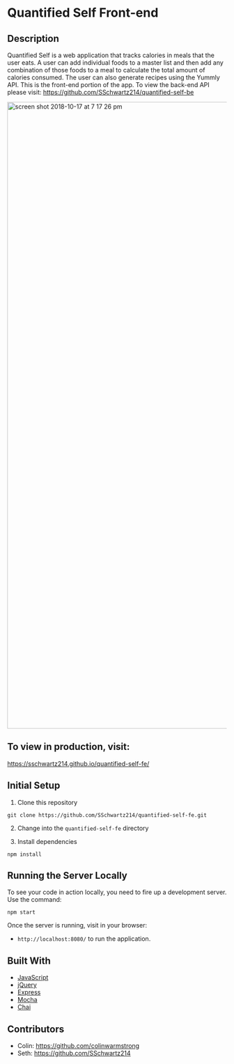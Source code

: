 # Quantified Self Front-end

## Description

Quantified Self is a web application that tracks calories in meals that the user eats.  A user can add individual foods to a master list and then add any combination of those foods to a meal to calculate the total amount of calories consumed.  The user can also generate recipes using the Yummly API.  This is the front-end portion of the app.  To view the back-end API please visit: https://github.com/SSchwartz214/quantified-self-be

<img width="1440" alt="screen shot 2018-10-17 at 7 17 26 pm" src="https://user-images.githubusercontent.com/30695131/47125623-c7b47600-d241-11e8-8eda-edea0ba55e37.png">

## To view in production, visit:

https://sschwartz214.github.io/quantified-self-fe/

## Initial Setup

1. Clone this repository 

  ```shell
  git clone https://github.com/SSchwartz214/quantified-self-fe.git
  ```
  
2. Change into the `quantified-self-fe` directory

3. Install dependencies

  ```shell
  npm install
  ```

## Running the Server Locally

To see your code in action locally, you need to fire up a development server. Use the command:

```shell
npm start
```

Once the server is running, visit in your browser:

* `http://localhost:8080/` to run the application.

## Built With

* [JavaScript](https://www.javascript.com/)
* [jQuery](https://jquery.com/)
* [Express](https://expressjs.com/)
* [Mocha](https://mochajs.org/)
* [Chai](https://chaijs.com/)

## Contributors

* Colin: https://github.com/colinwarmstrong
* Seth: https://github.com/SSchwartz214

